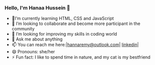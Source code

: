 ### Hello, I'm Hanaa Hussein 👋
 
- 🌱I’m currently learning HTML, CSS and JavaScript  
- 👯 I’m looking to collaborate and become more participant in the community
- 🤔 I’m looking for improving my skills in coding world
- 💬 Ask me about anything
- 📫 You can reach me here:|hannaremy@outlook.com| [linkedin](https://www.linkedin.com/in/hanna-hussein-135580238/)|
- 😄 Pronouns: she/her
- ⚡ Fun fact: I like to spend time in nature, and my cat is my bestfriend

